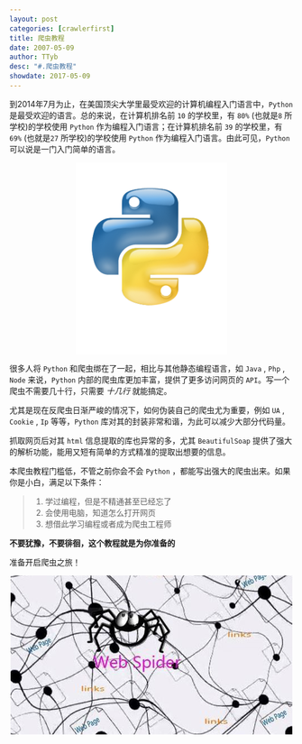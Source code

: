 ```yaml
---
layout: post
categories: [crawlerfirst]
title: 爬虫教程
date: 2007-05-09
author: TTyb
desc: "#.爬虫教程"
showdate: 2017-05-09
---
```


到2014年7月为止，在美国顶尖大学里最受欢迎的计算机编程入门语言中，`Python` 是最受欢迎的语言。总的来说，在计算机排名前 `10` 的学校里，有 `80%` (也就是`8` 所学校)的学校使用 `Python` 作为编程入门语言；在计算机排名前 `39` 的学校里，有 `69%` (也就是`27` 所学校)的学校使用 `Python` 作为编程入门语言。由此可见，`Python` 可以说是一门入门简单的语言。

<p style="text-align:center"><img src="/img/crawler/pylogo.jpg" class="img-responsive"style="display: block; margin-right: auto; margin-left: auto;"></p>

很多人将 `Python` 和爬虫绑在了一起，相比与其他静态编程语言，如 `Java` , `Php` , `Node` 来说，`Python` 内部的爬虫库更加丰富，提供了更多访问网页的 `API`。写一个爬虫不需要几十行，只需要 *十几行* 就能搞定。

尤其是现在反爬虫日渐严峻的情况下，如何伪装自己的爬虫尤为重要，例如 `UA` , `Cookie` , `Ip` 等等，`Python` 库对其的封装非常和谐，为此可以减少大部分代码量。

抓取网页后对其 `html` 信息提取的库也异常的多，尤其 `BeautifulSoap` 提供了强大的解析功能，能用又短有简单的方式精准的提取出想要的信息。

本爬虫教程门槛低，不管之前你会不会 `Python` ，都能写出强大的爬虫出来。如果你是小白，满足以下条件：

>1. 学过编程，但是不精通甚至已经忘了
>2. 会使用电脑，知道怎么打开网页
>3. 想借此学习编程或者成为爬虫工程师

**不要犹豫，不要徘徊，这个教程就是为你准备的**

准备开启爬虫之旅！

<p style="text-align:center"><img  src="/img/crawler/webspider.jpg" class="img-responsive"style="display: block; margin-right: auto; margin-left: auto;"></p>